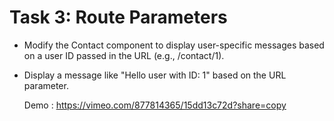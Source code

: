 # Task 3: Route Parameters
- Modify the Contact component to display user-specific messages based on a user ID passed in the URL (e.g., /contact/1).
- Display a message like "Hello user with ID: 1" based on the URL parameter.

  Demo : https://vimeo.com/877814365/15dd13c72d?share=copy
